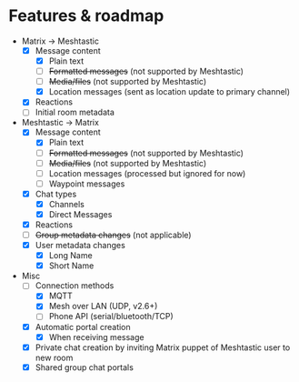 # Features & roadmap
* Matrix → Meshtastic
  * [x] Message content
    * [x] Plain text
    * [ ] ~~Formatted messages~~ (not supported by Meshtastic)
    * [ ] ~~Media/files~~ (not supported by Meshtastic)
    * [x] Location messages (sent as location update to primary channel)
  * [x] Reactions
  * [ ] Initial room metadata
* Meshtastic → Matrix
  * [x] Message content
    * [x] Plain text
    * [ ] ~~Formatted messages~~ (not supported by Meshtastic)
    * [ ] ~~Media/files~~ (not supported by Meshtastic)
    * [ ] Location messages (processed but ignored for now)
    * [ ] Waypoint messages
  * [x] Chat types
    * [x] Channels
    * [x] Direct Messages
  * [x] Reactions
  * [ ] ~~Group metadata changes~~ (not applicable)
  * [x] User metadata changes
    * [x] Long Name
    * [x] Short Name
* Misc
  * [ ] Connection methods
    * [x] MQTT
    * [x] Mesh over LAN (UDP, v2.6+)
    * [ ] Phone API (serial/bluetooth/TCP)
  * [x] Automatic portal creation
    * [x] When receiving message
  * [x] Private chat creation by inviting Matrix puppet of Meshtastic user to new room
  * [x] Shared group chat portals
